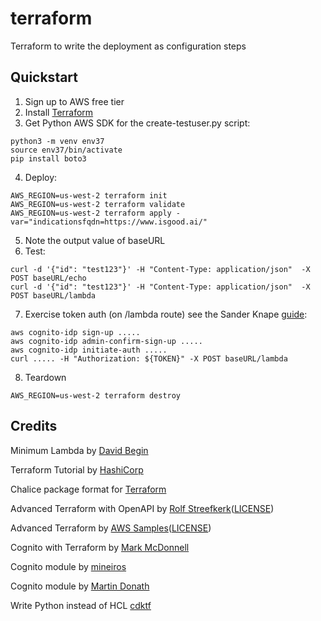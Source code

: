 # terraform
Terraform to write the deployment as configuration steps

## Quickstart
1. Sign up to AWS free tier
2. Install [Terraform](https://learn.hashicorp.com/tutorials/terraform/install-cli?in=terraform/aws-get-started)
3. Get Python AWS SDK for the create-testuser.py script:
```
python3 -m venv env37
source env37/bin/activate
pip install boto3
```
4. Deploy:
```
AWS_REGION=us-west-2 terraform init
AWS_REGION=us-west-2 terraform validate
AWS_REGION=us-west-2 terraform apply -var="indicationsfqdn=https://www.isgood.ai/"
```
5. Note the output value of baseURL
6. Test:
```
curl -d '{"id": "test123"}' -H "Content-Type: application/json"  -X POST baseURL/echo
curl -d '{"id": "test123"}' -H "Content-Type: application/json"  -X POST baseURL/lambda
```

7. Exercise token auth (on /lambda route) see the
 Sander Knape [guide](https://sanderknape.com/2020/08/amazon-cognito-jwts-authenticate-amazon-http-api/):
```
aws cognito-idp sign-up .....
aws cognito-idp admin-confirm-sign-up .....
aws cognito-idp initiate-auth .....
curl ..... -H "Authorization: ${TOKEN}" -X POST baseURL/lambda
```

8. Teardown
```
AWS_REGION=us-west-2 terraform destroy
```

## Credits

Minimum Lambda
 by [David Begin](https://www.davidbegin.com/the-most-minimal-aws-lambda-function-with-python-terraform/)

Terraform Tutorial
 by [HashiCorp](https://learn.hashicorp.com/tutorials/terraform/lambda-api-gateway)

Chalice package format
 for [Terraform](https://aws.github.io/chalice/topics/tf.html)

Advanced Terraform with OpenAPI
 by [Rolf Streefkerk](https://dev.to/rolfstreefkerk/openapi-with-terraform-on-aws-api-gateway-17je)([LICENSE](https://github.com/rpstreef/openapi-tf-example/blob/master/LICENSE))

Advanced Terraform
 by [AWS Samples](https://github.com/aws-samples/aws-ingesting-click-logs-using-terraform)([LICENSE](https://github.com/aws-samples/aws-ingesting-click-logs-using-terraform/blob/master/LICENSE))

Cognito with Terraform
 by [Mark McDonnell](https://www.integralist.co.uk/posts/cognito/)

Cognito module
 by [mineiros](https://github.com/mineiros-io/terraform-aws-cognito-user-pool)

Cognito module
 by [Martin Donath](https://github.com/squidfunk/terraform-aws-cognito-auth)

Write Python instead of HCL
 [cdktf](https://learn.hashicorp.com/tutorials/terraform/cdktf)

